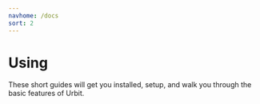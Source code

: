 ```yaml
---
navhome: /docs
sort: 2
---
```


# Using

These short guides will get you installed, setup, and walk you through the basic features of Urbit.

<list/>
